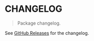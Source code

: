 # CHANGELOG

> Package changelog.

See [GitHub Releases](https://github.com/stdlib-js/array-base-n-cartesian-product/releases) for the changelog.